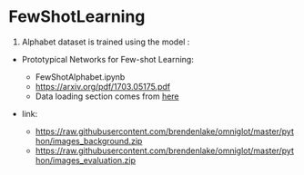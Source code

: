 # FewShotLearning

1. Alphabet dataset is trained using the model :
- Prototypical Networks for Few-shot Learning:
  - FewShotAlphabet.ipynb
  - https://arxiv.org/pdf/1703.05175.pdf
  - Data loading section comes from  [here](https://towardsdatascience.com/few-shot-learning-with-prototypical-networks-87949de03ccd)

- link:
  -  https://raw.githubusercontent.com/brendenlake/omniglot/master/python/images_background.zip
  -  https://raw.githubusercontent.com/brendenlake/omniglot/master/python/images_evaluation.zip
